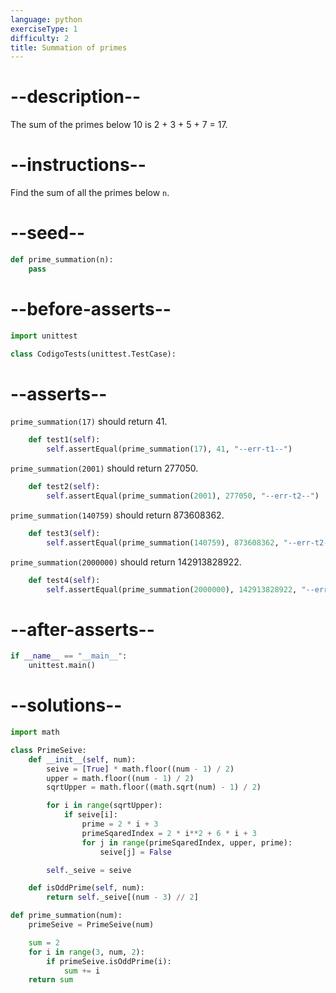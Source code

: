 ```yaml
---
language: python
exerciseType: 1
difficulty: 2
title: Summation of primes
---
```


# --description--

The sum of the primes below 10 is 2 + 3 + 5 + 7 = 17.

# --instructions--

Find the sum of all the primes below `n`.

# --seed--

```python
def prime_summation(n):
    pass
```

# --before-asserts--

```python
import unittest

class CodigoTests(unittest.TestCase):
```

# --asserts--

`prime_summation(17)` should return 41.

```python
    def test1(self):
        self.assertEqual(prime_summation(17), 41, "--err-t1--")
```

`prime_summation(2001)` should return 277050.

```python
    def test2(self):
        self.assertEqual(prime_summation(2001), 277050, "--err-t2--")
```

`prime_summation(140759)` should return 873608362.

```python
    def test3(self):
        self.assertEqual(prime_summation(140759), 873608362, "--err-t2--")
```

`prime_summation(2000000)` should return 142913828922.

```python
    def test4(self):
        self.assertEqual(prime_summation(2000000), 142913828922, "--err-t4--")
```

# --after-asserts--

```python
if __name__ == "__main__":
    unittest.main()
```

# --solutions--

```python
import math

class PrimeSeive:
    def __init__(self, num):
        seive = [True] * math.floor((num - 1) / 2)
        upper = math.floor((num - 1) / 2)
        sqrtUpper = math.floor((math.sqrt(num) - 1) / 2)

        for i in range(sqrtUpper):
            if seive[i]:
                prime = 2 * i + 3
                primeSqaredIndex = 2 * i**2 + 6 * i + 3
                for j in range(primeSqaredIndex, upper, prime):
                    seive[j] = False

        self._seive = seive

    def isOddPrime(self, num):
        return self._seive[(num - 3) // 2]

def prime_summation(num):
    primeSeive = PrimeSeive(num)

    sum = 2
    for i in range(3, num, 2):
        if primeSeive.isOddPrime(i):
            sum += i
    return sum
```
